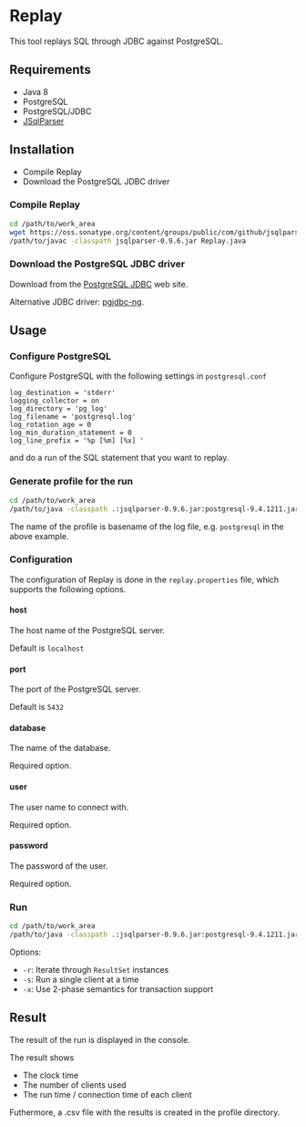 # Replay

This tool replays SQL through JDBC against PostgreSQL.

## Requirements

* Java 8
* PostgreSQL
* PostgreSQL/JDBC
* [JSqlParser](https://github.com/JSQLParser/JSqlParser/wiki)

## Installation

* Compile Replay
* Download the PostgreSQL JDBC driver

### Compile Replay

```bash
cd /path/to/work_area
wget https://oss.sonatype.org/content/groups/public/com/github/jsqlparser/jsqlparser/0.9.6/jsqlparser-0.9.6.jar
/path/to/javac -classpath jsqlparser-0.9.6.jar Replay.java
```

### Download the PostgreSQL JDBC driver

Download from the [PostgreSQL JDBC](https://jdbc.postgresql.org/download.html) web site.

Alternative JDBC driver: [pgjdbc-ng](http://impossibl.github.io/pgjdbc-ng/).

## Usage

### Configure PostgreSQL

Configure PostgreSQL with the following settings in ```postgresql.conf```

```
log_destination = 'stderr'
logging_collector = on
log_directory = 'pg_log'
log_filename = 'postgresql.log'
log_rotation_age = 0
log_min_duration_statement = 0
log_line_prefix = '%p [%m] [%x] '
```

and do a run of the SQL statement that you want to replay.

### Generate profile for the run

```bash
cd /path/to/work_area
/path/to/java -classpath .:jsqlparser-0.9.6.jar:postgresql-9.4.1211.jar Replay -i postgresql.log
```

The name of the profile is basename of the log file, e.g. ```postgresql``` in the above example.

### Configuration

The configuration of Replay is done in the ```replay.properties``` file, which supports the following
options.

#### host

The host name of the PostgreSQL server.

Default is ```localhost```

#### port

The port of the PostgreSQL server.

Default is ```5432```

#### database

The name of the database.

Required option.

#### user

The user name to connect with.

Required option.

#### password

The password of the user.

Required option.

### Run

```bash
cd /path/to/work_area
/path/to/java -classpath .:jsqlparser-0.9.6.jar:postgresql-9.4.1211.jar Replay postgresql
```

Options:

* `-r`: Iterate through `ResultSet` instances
* `-s`: Run a single client at a time
* `-x`: Use 2-phase semantics for transaction support

## Result

The result of the run is displayed in the console.

The result shows

* The clock time
* The number of clients used
* The run time / connection time of each client

Futhermore, a .csv file with the results is created in the profile directory.

